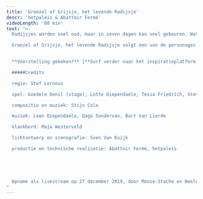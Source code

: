 ```yaml
---
title: 'Groezel of Grijsje, het levende Radijsje'
descr: 'hetpaleis & Abattoir Fermé'
videoLength: '88 min'
text: ">-
  Radijsjes worden snel oud, maar in zeven dagen kan veel gebeuren. Wat wil Groezel met haar korte leven doen? Wat vindt ze leuk? Het radijsje belandt van het ene avontuur in het andere. Ze ontmoet de meest bizarre figuren, lieve mensen maar ook griezels die haar tussen een sandwich willen leggen. Loopt alles in de soep of ontdekt ze haar eigen smaak?

  Groezel of Grijsje, het levende Radijsje volgt een van de personages uit Bangerik (2018), de eerste samenwerking tussen Abattoir Fermé en hetpaleis. Met een topcast en live muzikanten neemt Stef Lernous je mee op avonturenreis.
  ‍

  **Voorstelling gekeken?** [**Surf verder naar het inspiratieplatform van hetpaleis**](https://www.spothetpaleis.be/spot/groezel-of-grijsje-het-levende-radijsje/) **voor nog meer plezier rond Groezel.**

  #####Credits

  regie: Stef Lernous

  spel: Goedele Denil (stage), Lotte Diependaele, Tessa Friedrich, Steve Geerts, Julia Ghysels, Gert Jochems, Mona Leon, Kirsten Pieters, Chiel van Berkel, Tania Van der Sanden, Tine Van den Wyngaert, Dominique Van Malder

  compositie en muziek: Stijn Cole

  muziek: Leen Diependaele, Dago Sondervan, Bart Van Lierde

  klankbord: Maja Westerveld

  lichtontwerp en scenografie: Sven Van Kuijk

  productie en technische realisatie: Abattoir Fermé, hetpaleis

  ‍

  ‍

  Opname als livestream op 27 december 2019, door Moose-Stache en Beeldstorm (o.l.v. Jan Bosteels)
"
---
```

